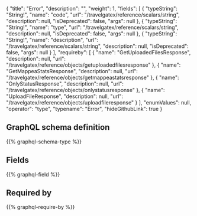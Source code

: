 {
  "title": "Error",
  "description": "",
  "weight": 1,
  "fields": [
    {
      "typeString": "String!",
      "name": "code",
      "url": "/travelgatex/reference/scalars/string",
      "description": null,
      "isDeprecated": false,
      "args": null
    },
    {
      "typeString": "String!",
      "name": "type",
      "url": "/travelgatex/reference/scalars/string",
      "description": null,
      "isDeprecated": false,
      "args": null
    },
    {
      "typeString": "String!",
      "name": "description",
      "url": "/travelgatex/reference/scalars/string",
      "description": null,
      "isDeprecated": false,
      "args": null
    }
  ],
  "requireby": [
    {
      "name": "GetUploadedFilesResponse",
      "description": null,
      "url": "/travelgatex/reference/objects/getuploadedfilesresponse"
    },
    {
      "name": "GetMappeaStatsResponse",
      "description": null,
      "url": "/travelgatex/reference/objects/getmappeastatsresponse"
    },
    {
      "name": "OnlyStatusResponse",
      "description": null,
      "url": "/travelgatex/reference/objects/onlystatusresponse"
    },
    {
      "name": "UploadFileResponse",
      "description": null,
      "url": "/travelgatex/reference/objects/uploadfileresponse"
    }
  ],
  "enumValues": null,
  "operator": "type",
  "typename": "Error",
  "hideGithubLink": true
}
## GraphQL schema definition

{{% graphql-schema-type %}}

## Fields

{{% graphql-field %}}

## Required by

{{% graphql-require-by %}}
